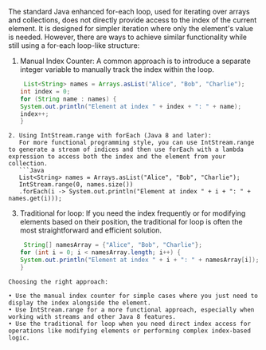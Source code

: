 The standard Java enhanced for-each loop, used for iterating over arrays and collections, does not directly provide access to the index of the current element. It is designed for simpler iteration where only the element's value is needed.
However, there are ways to achieve similar functionality while still using a for-each loop-like structure:
1. Manual Index Counter:
   A common approach is to introduce a separate integer variable to manually track the index within the loop.
   ```Java
    List<String> names = Arrays.asList("Alice", "Bob", "Charlie");
   int index = 0;
   for (String name : names) {
   System.out.println("Element at index " + index + ": " + name);
   index++;
   }
```
2. Using IntStream.range with forEach (Java 8 and later):
   For more functional programming style, you can use IntStream.range to generate a stream of indices and then use forEach with a lambda expression to access both the index and the element from your collection.
   ```Java
   List<String> names = Arrays.asList("Alice", "Bob", "Charlie");
   IntStream.range(0, names.size())
   .forEach(i -> System.out.println("Element at index " + i + ": " + names.get(i)));
```
3. Traditional for loop:
   If you need the index frequently or for modifying elements based on their position, the traditional for loop is often the most straightforward and efficient solution.
   ```Java
    String[] namesArray = {"Alice", "Bob", "Charlie"};
   for (int i = 0; i < namesArray.length; i++) {
   System.out.println("Element at index " + i + ": " + namesArray[i]);
   }
```
Choosing the right approach:

• Use the manual index counter for simple cases where you just need to display the index alongside the element.
• Use IntStream.range for a more functional approach, especially when working with streams and other Java 8 features.
• Use the traditional for loop when you need direct index access for operations like modifying elements or performing complex index-based logic.



